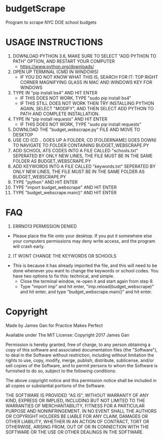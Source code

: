 # budgetScrape
Program to scrape NYC DOE school budgets

#
# USAGE INSTRUCTIONS
1. DOWNLOAD PYTHON 3.6, MAKE SURE TO SELECT "ADD PYTHON TO PATH" OPTION, AND RESTART YOUR COMPUTER
	* https://www.python.org/downloads/
2. OPEN UP TERMINAL (CMD IN WINDOWS)
	* IF YOU DO NOT KNOW WHAT THIS IS, SEARCH FOR IT: TOP RIGHT CORNER MAGNIFYING GLASS IN MAC AND WINDOWS KEY FOR WINDOWS
3. TYPE IN "pip install bs4" AND HIT ENTER
	* IF THIS DOES NOT WORK, TYPE "sudo pip install bs4"
	* IF THIS STILL DOES NOT WORK THEN TRY INSTALLING PYTHON AGAIN, SELECT "MODIFY", AND THEN SELECT ADD PYTHON TO PATH AND COMPLETE INSTALLATION.
4. TYPE IN "pip install requests" AND HIT ENTER
	* IF THIS DOES NOT WORK, TYPE "sudo pip install requests"
5. DOWNLOAD THE "budget_webscrape.py" FILE AND MOVE TO DESKTOP
6. USE CD (CD .. GOES UP A FOLDER, CD [FOLDERNAME] GOES DOWN) TO NAVIGATE TO FOLDER CONTAINING BUDGET_WEBSCRAPE.PY
7. ADD SCHOOL ATS CODES INTO A FILE CALLED "schools.txt" SEPERATED BY ONLY NEW LINES, THE FILE MUST BE IN THE SAME FOLDER AS BUDGET_WEBSCRAPE.PY
8. ADD KEYWORDS INTO A FILE CALLED "keywords.txt" SEPERATED BY ONLY NEW LINES, THE FILE MUST BE IN THE SAME FOLDER AS BUDGET_WEBSCRAPE.PY
9. TYPE "python" AND HIT ENTER
10. TYPE "import budget_webscrape" AND HIT ENTER
11. TYPE "budget_webscrape.main()" AND HIT ENTER

#
# FAQ
1. ERRNO13 PERMISSION DENIED
* Please place the file onto your desktop. If you put it somewhere else your computers permissions may deny write access, and the program will crash early.

2. IT WONT CHANGE THE KEYWORDS OR SCHOOLS
* This is because it has already imported the file, and this will need to be done whenever you want to change the keywords or school codes. You have two options to fix this: technical, and simple.
	* Close the terminal window, re-open it and start again from step 9.
	* Type "import imp" and hit enter,
	"imp.reload(budget_webscrape)" and hit enter,
	and type "budget_webscrape.main()" and hit enter.
#
# Copyright
Made by James Gan for Practice Makes Perfect

Available under The MIT License:
Copyright 2017 James Gan

Permission is hereby granted, free of charge, to any person obtaining a copy
of this software and associated documentation files (the "Software"), to deal
in the Software without restriction, including without limitation the rights to
use, copy, modify, merge, publish, distribute, sublicense, and/or sell copies of
the Software, and to permit persons to whom the Software is furnished to do so,
subject to the following conditions:

The above copyright notice and this permission notice shall be included in all
copies or substantial portions of the Software.

THE SOFTWARE IS PROVIDED "AS IS", WITHOUT WARRANTY OF ANY KIND, EXPRESS OR
IMPLIED, INCLUDING BUT NOT LIMITED TO THE WARRANTIES OF MERCHANTABILITY,
FITNESS FOR A PARTICULAR PURPOSE AND NONINFRINGEMENT. IN NO EVENT SHALL THE
AUTHORS OR COPYRIGHT HOLDERS BE LIABLE FOR ANY CLAIM, DAMAGES OR OTHER LIABILITY,
WHETHER IN AN ACTION OF CONTRACT, TORT OR OTHERWISE, ARISING FROM, OUT OF OR IN
CONNECTION WITH THE SOFTWARE OR THE USE OR OTHER DEALINGS IN THE SOFTWARE.

